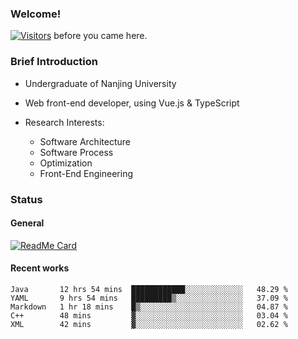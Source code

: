 ### Welcome!

[![Visitors](https://visitor-badge.laobi.icu/badge?page_id=HermitSun.HermitSun)]() before you came here.

### Brief Introduction

- Undergraduate of Nanjing University

- Web front-end developer, using Vue.js & TypeScript

- Research Interests: 
  - Software Architecture
  - Software Process
  - Optimization
  - Front-End Engineering

### Status

#### General

[![ReadMe Card](https://github-readme-stats.hermitsun.vercel.app/api?username=HermitSun&count_private=true&show_icons=true)]()

#### Recent works

<!--START_SECTION:waka-->
```text
Java       12 hrs 54 mins  ████████████░░░░░░░░░░░░░   48.29 % 
YAML       9 hrs 54 mins   █████████▒░░░░░░░░░░░░░░░   37.09 % 
Markdown   1 hr 18 mins    █▒░░░░░░░░░░░░░░░░░░░░░░░   04.87 % 
C++        48 mins         ▓░░░░░░░░░░░░░░░░░░░░░░░░   03.04 % 
XML        42 mins         ▓░░░░░░░░░░░░░░░░░░░░░░░░   02.62 % 
```
<!--END_SECTION:waka-->
